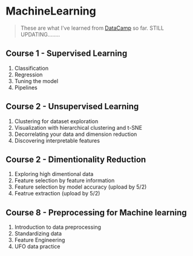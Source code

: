 # MachineLearning
> These are what I've learned from [DataCamp](https://learn.datacamp.com/) so far.
> STILL UPDATING........ 

## Course 1 - Supervised Learning
1. Classification
2. Regression
3. Tuning the model
4. Pipelines

## Course 2 - Unsupervised Learning
1. Clustering for dataset exploration
2. Visualization with hierarchical clustering and t-SNE
3. Decorrelating your data and dimension reduction
4. Discovering interpretable features

## Course 2 - Dimentionality Reduction
1. Exploring high dimentional data
2. Feature selection by feature information
3. Feature selection by model accuracy (upload by 5/2)
4. Featrue extraction (upload by 5/2)

## Course 8 - Preprocessing for Machine learning
1. Introduction to data preprocessing
2. Standardizing data
3. Feature Engineering
4. UFO data practice

